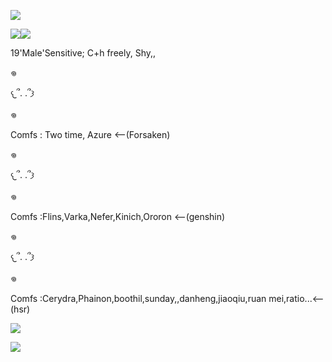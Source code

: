 ![](https://64.media.tumblr.com/2eac37fbdc5aa0d278edfdbbc4d81751/3cc0d46993e2baf8-4c/s250x400/30bfa70582af5ee4d50405c6d919df4013c112af.pnj)

![](https://64.media.tumblr.com/3509ba7a2bbde9b6c229f8971352f726/ed0ea642a074bc81-09/s250x400/7d75b7c84dd880ef0f849ff86912900e12d796ab.gifv)![](https://64.media.tumblr.com/93ab315e65678baf8a2e668923089a62/ed0ea642a074bc81-83/s250x400/e1360c0ded5ed215a929f024994848249b4391ae.gifv)

19'Male'Sensitive; C+h freely, Shy,,

𖦹

𐔌՞. .՞𐦯

𖦹

Comfs : Two time, Azure <--(Forsaken) 

𖦹

𐔌՞. .՞𐦯

𖦹

Comfs :Flins,Varka,Nefer,Kinich,Ororon <--(genshin) 

𖦹

𐔌՞. .՞𐦯

𖦹

Comfs :Cerydra,Phainon,boothil,sunday,,danheng,jiaoqiu,ruan mei,ratio...<--(hsr)

![](https://64.media.tumblr.com/4fae3ae3db10bbdc8009b2627e890486/ac4089a406d8046b-ed/s100x200/d6c10956578f9280b927e530a194547940e53d9e.gifv)

![](https://64.media.tumblr.com/549c5aefc566fd83f6614049b8cb8bf9/c881d32816e6ba60-62/s2048x3072/1797d75d6151123bbb67830f2721a65ae8ed3884.pnj)

